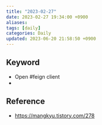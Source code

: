 ```yaml
---
title: "2023-02-27"
date: 2023-02-27 19:34:00 +0900
aliases: 
tags: [daily]
categories: Daily
updated: 2023-06-20 21:58:50 +0900
---
```


## Keyword

- Open #feign client
- 

## Reference

- https://mangkyu.tistory.com/278

